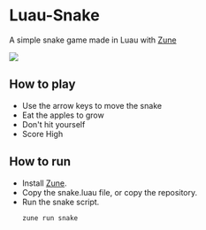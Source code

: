 # Luau-Snake
A simple snake game made in Luau with [Zune](https://github.com/Scythe-Technology/Zune)

![](https://github.com/user-attachments/assets/644cff62-f137-482f-9a15-1ceb65b1c647)

## How to play
- Use the arrow keys to move the snake
- Eat the apples to grow
- Don't hit yourself
- Score High

## How to run
- Install [Zune](https://github.com/Scythe-Technology/Zune).
- Copy the snake.luau file, or copy the repository.
- Run the snake script.
    ```bash 
    zune run snake
    ```
